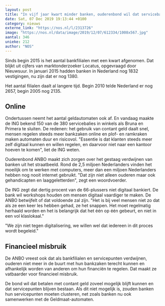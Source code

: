 ```yaml
---
layout: post
title: "In vijf jaar kwart minder banken, ouderenbond wil dat servicebalies blijven"
date: Sat, 07 Dec 2019 19:13:44 +0100
category: nieuws
externe_link: "https://nos.nl/l/2313726"
image: "https://nos.nl/data/image/2019/12/07/612334/1008x567.jpg"
aantal: 346
unieke: 212
author: "NOS"
---
```


<p>Sinds begin 2015 is het aantal bankfilialen met een kwart afgenomen. Dat blijkt uit cijfers van marktonderzoeker Locatus, opgevraagd door Nieuwsuur. In januari 2015 hadden banken in Nederland nog 1832 vestigingen, nu zijn dat er nog 1380.</p>
<p>Het aantal filialen daalt al langere tijd. Begin 2010 telde Nederland er nog 2657, begin 2005 nog 2135.</p>
<h2>Online</h2>
<p>Ondertussen neemt het aantal geldautomaten ook af. En vandaag maakte de ING bekend 150 van de 380 servicebalies in winkels als Bruna en Primera te sluiten. De redenen: het gebruik van contant geld daalt snel, mensen regelen steeds meer bankzaken online en plof- en ramkraken maken automaten duur en risicovol. "Essentie is dat klanten steeds meer zelf digitaal kunnen en willen regelen, en daarvoor niet naar een kantoor hoeven te komen", liet de ING weten.</p>
<p>Ouderenbond ANBO maakt zich zorgen over het gestaag verdwijnen van banken uit het straatbeeld. Rond de 2,5 miljoen Nederlanders vinden het moeilijk om te werken met computers, meer dan een miljoen Nederlanders hebben nog nooit internet gebruikt. "Dat zijn niet alleen ouderen maar ook gehandicapten en laaggeletterden", zegt een woordvoerder.</p>
<p>De ING zegt dat dertig procent van de 66-plussers niet digitaal bankiert. De bank wil workshops houden om mensen digitaal vaardiger te maken. De ANBO betwijfelt of dat voldoende zal zijn. "Het is bij veel mensen niet zo dat als ze een keer les hebben gehad, ze het snappen. Het moet regelmatig herhaald worden en het is belangrijk dat het één op één gebeurt, en niet in een vol klaslokaal." </p>
<p>"We zijn niet tegen digitalisering, we willen wel dat iedereen in dit proces wordt begeleid."</p>
<h2>Financieel misbruik</h2>
<p>De ANBO vreest ook dat als bankfilialen en servicepunten verdwijnen, ouderen niet meer in de buurt met hun bankzaken terecht kunnen en afhankelijk worden van anderen om hun financiën te regelen. Dat maakt ze vatbaarder voor financieel misbruik. </p>
<p>De bond wil dat betalen met contant geld zoveel mogelijk blijft kunnen en dat servicepunten blijven bestaan. Als dit niet mogelijk is, zouden banken hun servicepunten moeten clusteren, net zoals banken nu ook samenwerken met de Geldmaat-automaten. </p>
